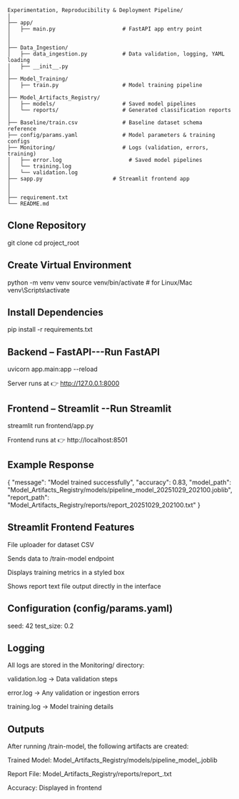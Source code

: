  ```
Experimentation, Reproducibility & Deployment Pipeline/
│
├── app/
│   ├── main.py                     # FastAPI app entry point
│
│
├── Data_Ingestion/
│   ├── data_ingestion.py           # Data validation, logging, YAML loading
│   ├── __init__.py
│ 
├── Model_Training/
│   ├── train.py                    # Model training pipeline
│
├── Model_Artifacts_Registry/
│   ├── models/                     # Saved model pipelines
│   └── reports/                    # Generated classification reports
│
├── Baseline/train.csv              # Baseline dataset schema reference
├── config/params.yaml              # Model parameters & training configs
├── Monitoring/                     # Logs (validation, errors, training)
│   ├── error.log                     # Saved model pipelines
│   └── training.log
│   └── validation.log
├── sapp.py                      # Streamlit frontend app
│
│
├── requirement.txt
└── README.md
 ```

## Clone Repository

git clone [<your-repo-url>](https://github.com/ShubhamU63/Markovate_ML_Assignment.git)
cd project_root

## Create Virtual Environment
python -m venv venv
source venv/bin/activate   # for Linux/Mac
venv\Scripts\activate   

## Install Dependencies
pip install -r requirements.txt

## Backend – FastAPI---Run FastAPI
uvicorn app.main:app --reload

Server runs at 👉 http://127.0.0.1:8000

## Frontend – Streamlit --Run Streamlit
streamlit run frontend/app.py


Frontend runs at 👉 http://localhost:8501



## Example Response


{
  "message": "Model trained successfully",
  "accuracy": 0.83,
  "model_path": "Model_Artifacts_Registry/models/pipeline_model_20251029_202100.joblib",
  "report_path": "Model_Artifacts_Registry/reports/report_20251029_202100.txt"
}


## Streamlit Frontend Features
File uploader for dataset CSV

Sends data to /train-model endpoint

Displays training metrics in a styled box

Shows report text file output directly in the interface


## Configuration (config/params.yaml)


seed: 42
test_size: 0.2



## Logging
All logs are stored in the Monitoring/ directory:

validation.log → Data validation steps

error.log → Any validation or ingestion errors

training.log → Model training details


## Outputs
After running /train-model, the following artifacts are created:

Trained Model: Model_Artifacts_Registry/models/pipeline_model_<timestamp>.joblib

Report File: Model_Artifacts_Registry/reports/report_<timestamp>.txt

Accuracy: Displayed in frontend